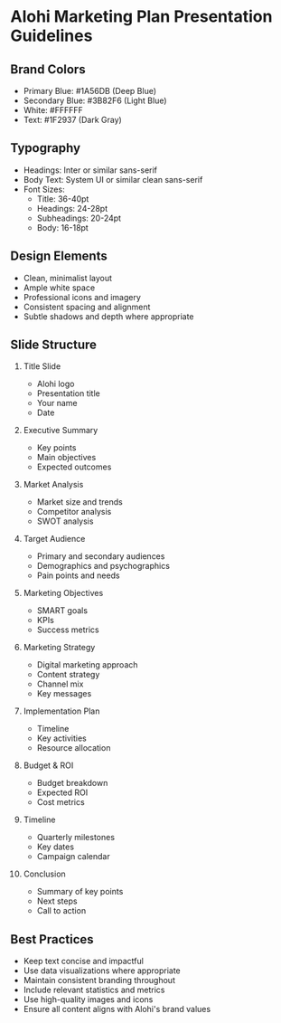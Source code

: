 # Alohi Marketing Plan Presentation Guidelines

## Brand Colors
- Primary Blue: #1A56DB (Deep Blue)
- Secondary Blue: #3B82F6 (Light Blue)
- White: #FFFFFF
- Text: #1F2937 (Dark Gray)

## Typography
- Headings: Inter or similar sans-serif
- Body Text: System UI or similar clean sans-serif
- Font Sizes:
  - Title: 36-40pt
  - Headings: 24-28pt
  - Subheadings: 20-24pt
  - Body: 16-18pt

## Design Elements
- Clean, minimalist layout
- Ample white space
- Professional icons and imagery
- Consistent spacing and alignment
- Subtle shadows and depth where appropriate

## Slide Structure
1. Title Slide
   - Alohi logo
   - Presentation title
   - Your name
   - Date

2. Executive Summary
   - Key points
   - Main objectives
   - Expected outcomes

3. Market Analysis
   - Market size and trends
   - Competitor analysis
   - SWOT analysis

4. Target Audience
   - Primary and secondary audiences
   - Demographics and psychographics
   - Pain points and needs

5. Marketing Objectives
   - SMART goals
   - KPIs
   - Success metrics

6. Marketing Strategy
   - Digital marketing approach
   - Content strategy
   - Channel mix
   - Key messages

7. Implementation Plan
   - Timeline
   - Key activities
   - Resource allocation

8. Budget & ROI
   - Budget breakdown
   - Expected ROI
   - Cost metrics

9. Timeline
   - Quarterly milestones
   - Key dates
   - Campaign calendar

10. Conclusion
    - Summary of key points
    - Next steps
    - Call to action

## Best Practices
- Keep text concise and impactful
- Use data visualizations where appropriate
- Maintain consistent branding throughout
- Include relevant statistics and metrics
- Use high-quality images and icons
- Ensure all content aligns with Alohi's brand values 